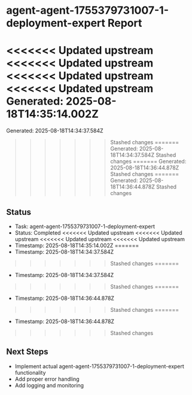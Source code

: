 # agent-agent-1755379731007-1-deployment-expert Report

<<<<<<< Updated upstream
<<<<<<< Updated upstream
<<<<<<< Updated upstream
<<<<<<< Updated upstream
Generated: 2025-08-18T14:35:14.002Z
=======
Generated: 2025-08-18T14:34:37.584Z
>>>>>>> Stashed changes
=======
Generated: 2025-08-18T14:34:37.584Z
>>>>>>> Stashed changes
=======
Generated: 2025-08-18T14:36:44.878Z
>>>>>>> Stashed changes
=======
Generated: 2025-08-18T14:36:44.878Z
>>>>>>> Stashed changes

## Status
- Task: agent-agent-1755379731007-1-deployment-expert
- Status: Completed
<<<<<<< Updated upstream
<<<<<<< Updated upstream
<<<<<<< Updated upstream
<<<<<<< Updated upstream
- Timestamp: 2025-08-18T14:35:14.002Z
=======
- Timestamp: 2025-08-18T14:34:37.584Z
>>>>>>> Stashed changes
=======
- Timestamp: 2025-08-18T14:34:37.584Z
>>>>>>> Stashed changes
=======
- Timestamp: 2025-08-18T14:36:44.878Z
>>>>>>> Stashed changes
=======
- Timestamp: 2025-08-18T14:36:44.878Z
>>>>>>> Stashed changes

## Next Steps
- Implement actual agent-agent-1755379731007-1-deployment-expert functionality
- Add proper error handling
- Add logging and monitoring
